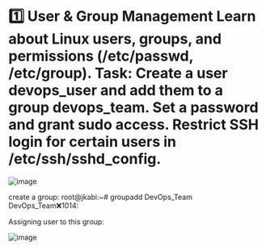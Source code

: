 1️⃣ User & Group Management
Learn about Linux users, groups, and permissions (/etc/passwd, /etc/group).
Task:
Create a user devops_user and add them to a group devops_team.
Set a password and grant sudo access.
Restrict SSH login for certain users in /etc/ssh/sshd_config.
=============================================================================================================================================================================================


![image](https://github.com/user-attachments/assets/6973005e-aaef-4300-a890-ede0881ff18d)


create a group:
root@jkabi:~# groupadd DevOps_Team
DevOps_Team:x:1014:

Assigning user to this group:

![image](https://github.com/user-attachments/assets/50225776-2dd0-460d-b5a6-81ee0a12fa6c)


